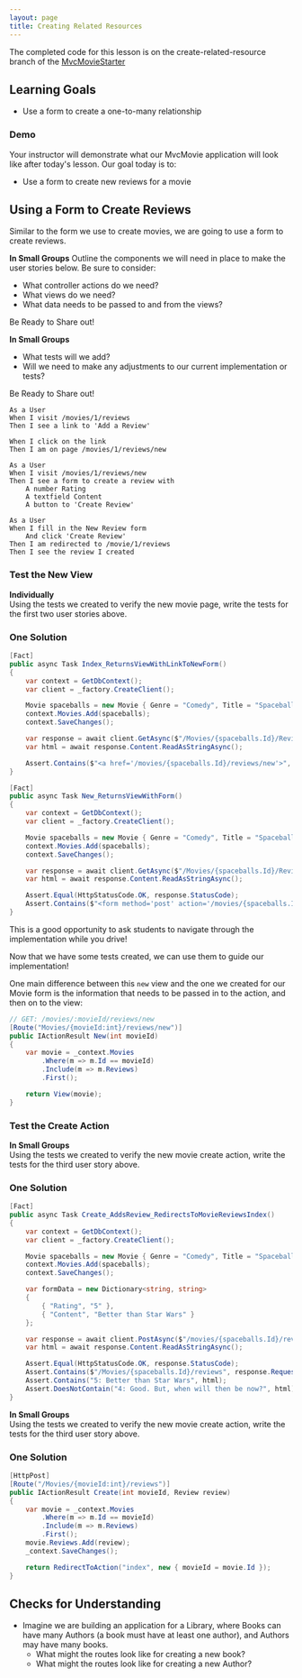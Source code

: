 ```yaml
---
layout: page
title: Creating Related Resources
---
```


<section class='instructor-notes' markdown='1'>

The completed code for this lesson is on the create-related-resource branch of the [MvcMovieStarter](https://github.com/turingschool-examples/MvcMovieStarter/tree/create-related-resource)

</section>

## Learning Goals
- Use a form to create a one-to-many relationship

### Demo

Your instructor will demonstrate what our MvcMovie application will look like after today's lesson.  Our goal today is to:
* Use a form to create new reviews for a movie

## Using a Form to Create Reviews

Similar to the form we use to create movies, we are going to use a form to create reviews. 

<section class='call-to-action' markdown='1'>

**In Small Groups**
Outline the components we will need in place to make the user stories below.  Be sure to consider:
* What controller actions do we need?
* What views do we need?
* What data needs to be passed to and from the views?

Be Ready to Share out!

**In Small Groups**
* What tests will we add?
* Will we need to make any adjustments to our current implementation or tests?

Be Ready to Share out!

```
As a User
When I visit /movies/1/reviews
Then I see a link to 'Add a Review'

When I click on the link
Then I am on page /movies/1/reviews/new
```

```
As a User
When I visit /movies/1/reviews/new
Then I see a form to create a review with
    A number Rating
    A textfield Content
    A button to 'Create Review'
```

```
As a User
When I fill in the New Review form
    And click 'Create Review'
Then I am redirected to /movie/1/reviews
Then I see the review I created
```

</section>

### Test the New View

<section class='call-to-action' markdown='1'>

**Individually**  
Using the tests we created to verify the new movie page, write the tests for the first two user stories above.

</section>

<section class='answer' markdown='1'>

### One Solution

```c#
[Fact]
public async Task Index_ReturnsViewWithLinkToNewForm()
{
    var context = GetDbContext();
    var client = _factory.CreateClient();

    Movie spaceballs = new Movie { Genre = "Comedy", Title = "Spaceballs" };
    context.Movies.Add(spaceballs);
    context.SaveChanges();

    var response = await client.GetAsync($"/Movies/{spaceballs.Id}/Reviews");
    var html = await response.Content.ReadAsStringAsync();

    Assert.Contains($"<a href='/movies/{spaceballs.Id}/reviews/new'>", html);
}

[Fact]
public async Task New_ReturnsViewWithForm()
{
    var context = GetDbContext();
    var client = _factory.CreateClient();

    Movie spaceballs = new Movie { Genre = "Comedy", Title = "Spaceballs" };
    context.Movies.Add(spaceballs);
    context.SaveChanges();

    var response = await client.GetAsync($"/Movies/{spaceballs.Id}/Reviews/New");
    var html = await response.Content.ReadAsStringAsync();

    Assert.Equal(HttpStatusCode.OK, response.StatusCode);
    Assert.Contains($"<form method='post' action='/movies/{spaceballs.Id}/reviews'", html);
}
```

</section>

<section class='instructor-notes' markdown='1'>
This is a good opportunity to ask students to navigate through the implementation while you drive!
</section>

Now that we have some tests created, we can use them to guide our implementation!

One main difference between this `new` view and the one we created for our Movie form is the information that needs to be passed in to the action, and then on to the view:

```c#
// GET: /movies/:movieId/reviews/new
[Route("Movies/{movieId:int}/reviews/new")]
public IActionResult New(int movieId)
{
    var movie = _context.Movies
        .Where(m => m.Id == movieId)
        .Include(m => m.Reviews)
        .First();

    return View(movie);
}
```

### Test the Create Action

<section class='call-to-action' markdown='1'>

**In Small Groups**  
Using the tests we created to verify the new movie create action, write the tests for the third user story above.

</section>

<section class='answer' markdown='1'>

### One Solution

```C#
[Fact]
public async Task Create_AddsReview_RedirectsToMovieReviewsIndex()
{
    var context = GetDbContext();
    var client = _factory.CreateClient();

    Movie spaceballs = new Movie { Genre = "Comedy", Title = "Spaceballs" };
    context.Movies.Add(spaceballs);
    context.SaveChanges();

    var formData = new Dictionary<string, string>
    {
        { "Rating", "5" },
        { "Content", "Better than Star Wars" }
    };

    var response = await client.PostAsync($"/movies/{spaceballs.Id}/reviews", new FormUrlEncodedContent(formData));
    var html = await response.Content.ReadAsStringAsync();

    Assert.Equal(HttpStatusCode.OK, response.StatusCode);
    Assert.Contains($"/Movies/{spaceballs.Id}/reviews", response.RequestMessage.RequestUri.ToString());
    Assert.Contains("5: Better than Star Wars", html);
    Assert.DoesNotContain("4: Good. But, when will then be now?", html);
}
```

</section>

<section class='call-to-action' markdown='1'>

**In Small Groups**  
Using the tests we created to verify the new movie create action, write the tests for the third user story above.

</section>

<section class='answer' markdown='1'>

### One Solution

```c#
[HttpPost]
[Route("/Movies/{movieId:int}/reviews")]
public IActionResult Create(int movieId, Review review)
{
    var movie = _context.Movies
        .Where(m => m.Id == movieId)
        .Include(m => m.Reviews)
        .First();
    movie.Reviews.Add(review);
    _context.SaveChanges();

    return RedirectToAction("index", new { movieId = movie.Id });
}
```

</section>

## Checks for Understanding
* Imagine we are building an application for a Library, where Books can have many Authors (a book must have at least one author), and Authors may have many books.
    * What might the routes look like for creating a new book?
    * What might the routes look like for creating a new Author?
